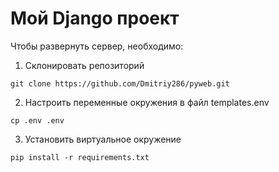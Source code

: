 # Мой Django проект

Чтобы развернуть сервер, необходимо:
1. Склонировать репозиторий
```shell
git clone https://github.com/Dmitriy286/pyweb.git
```
2. Настроить переменные окружения в файл templates.env
```shell
cp .env .env
```
3. Установить виртуальное окружение
```shell
pip install -r requirements.txt
```